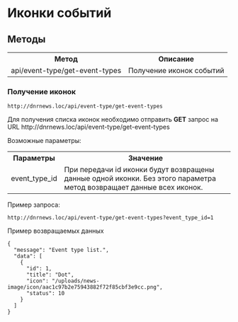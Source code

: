 # Иконки событий

## Методы

<table>
    <tr>
        <th>
            Метод
        </th>
        <th>
            Описание
        </th>
    </tr>
    <tr>
        <td>
            api/event-type/get-event-types
        </td>
        <td>
            Получение иконок событий
        </td>
    </tr>
</table>

### Получение иконок

`http://dnrnews.loc/api/event-type/get-event-types`
<p>
    Для получения списка иконок необходимо отправить <b>GET</b> запрос на URL http://dnrnews.loc/api/event-type/get-event-types
</p>
<p>
    Возможные параметры:
</p>
<table>
    <tr>
        <th>
            Параметры
        </th>
        <th>
            Значение
        </th>
    </tr>
    <tr>
        <td>
            event_type_id
        </td>
        <td>
            При передачи id иконки будут возвращены данные одной иконки.
            Без этого параметра метод возвращает данные всех иконок.
        </td>
    </tr>
</table>
<p>
    Пример запроса:
</p>

`http://dnrnews.loc/api/event-type/get-event-types?event_type_id=1`

<p>
    Пример возвращаемых данных
</p>

```json5
{
  "message": "Event type list.",
  "data": [
    {
      "id": 1,
      "title": "Dot",
      "icon": "/uploads/news-image/icon/aac1c97b2e75943882f72f85cbf3e9cc.png",
      "status": 10
    }
  ]
}
```
